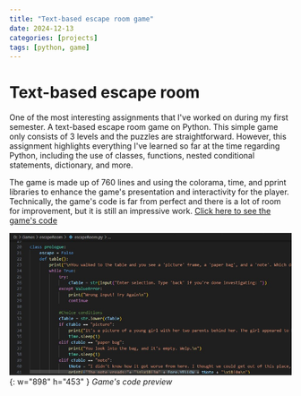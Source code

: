 ```yaml
---
title: "Text-based escape room game"
date: 2024-12-13
categories: [projects]
tags: [python, game]
---
```


# Text-based escape room

One of the most interesting assignments that I've worked on during my first semester. A text-based escape room game on Python. This simple game only consists of 3 levels and the puzzles are straightforward. However, this assignment highlights everything I've learned so far at the time regarding Python, including the use of classes, functions, nested conditional statements, dictionary, and more.

The game is made up of 760 lines and using the colorama, time, and pprint libraries to enhance the game's presentation and interactivity for the player. Technically, the game's code is far from perfect and there is a lot of room for improvement, but it is still an impressive work. [Click here to see the game's code](https://github.com/kmuzaki/escapeRoomGame/blob/main/escapeRoom.py)

![img-description](/media/escapeRoomPost/gameScreenshot.jpg){: w="898" h="453" }
_Game's code preview_

<!-- ![Code Screenshot](/assets/img/personal/tremo-mountain.jpg){: w="700" h="400" }
_Me at the top of [Mount Moses](https://en.wikipedia.org/wiki/Mount_Sinai), Sinai, Egypt_ -->

